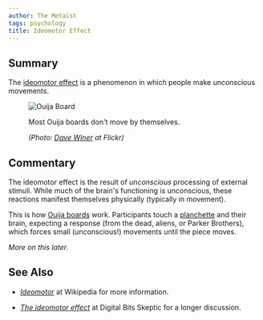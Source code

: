 ```yaml
---
author: The Metaist
tags: psychology
title: Ideomotor Effect
---
```


## Summary

<div class="entry-summary" markdown="1">

The [ideomotor effect][wiki-ideo] is a phenomenon in which people make unconscious movements.

</div>

[wiki-ideo]: http://en.wikipedia.org/wiki/Ideomotor_Effect

<figure markdown="1">

![Ouija Board]({{thumbnail}})

<figcaption>
  Most Ouija boards don't move by themselves.
  <address markdown="1">

(Photo: [Dave Winer](http://www.flickr.com/photos/scriptingnews/3418293087/) at Flickr)

  </address>
</figcaption>
</figure><!--more-->

## Commentary

The ideomotor effect is the result of _unconscious_ processing of external
stimuli. While much of the brain's functioning is unconscious, these reactions
manifest themselves physically (typically in movement).

This is how [Ouija boards][wiki-ouija] work. Participants touch a
[planchette][wiki-planchette] and their brain, expecting a response (from the
dead, aliens, or Parker Brothers), which forces small (unconscious!) movements until
the piece moves.

[wiki-ouija]: http://en.wikipedia.org/wiki/Ouija
[wiki-planchette]: http://en.wikipedia.org/wiki/Planchette

_More on this later._

## See Also

- <cite>[Ideomotor][wiki-ideo]</cite>
  at <span class="vcard org fn">Wikipedia</span>
  for more information.

- <cite>[The ideomotor effect][1]</cite>
  at <span class="vcard org fn">Digital Bits Skeptic</span>
  for a longer discussion.

[1]: https://web.archive.org/web/20110526090735/http://www.dbskeptic.com/2009/06/12/the-ideomotor-effect/
